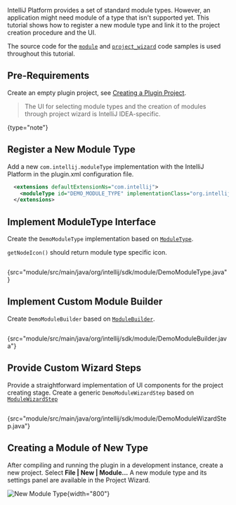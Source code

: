 [//]: # (title: Supporting Module Types)

<!-- Copyright 2000-2022 JetBrains s.r.o. and other contributors. Use of this source code is governed by the Apache 2.0 license that can be found in the LICENSE file. -->

IntelliJ Platform provides a set of standard module types.
However, an application might need module of a type that isn't supported yet.
This tutorial shows how to register a new module type and link it to the project creation procedure and the UI.

The source code for the [`module`](https://github.com/JetBrains/intellij-sdk-code-samples/tree/main/module) and [`project_wizard`](https://github.com/JetBrains/intellij-sdk-code-samples/tree/main/project_wizard) code samples is used throughout this tutorial.

## Pre-Requirements

Create an empty plugin project, see [Creating a Plugin Project](gradle_build_system.md).

> The UI for selecting module types and the creation of modules through project wizard is IntelliJ IDEA-specific.
>
{type="note"}

## Register a New Module Type
Add a new `com.intellij.moduleType` implementation with the IntelliJ Platform in the <path>plugin.xml</path> configuration file.

```xml
  <extensions defaultExtensionNs="com.intellij">
    <moduleType id="DEMO_MODULE_TYPE" implementationClass="org.intellij.sdk.module.DemoModuleType"/>
  </extensions>
```

## Implement ModuleType Interface
Create the `DemoModuleType` implementation based on [`ModuleType`](upsource:///platform/lang-core/src/com/intellij/openapi/module/ModuleType.java).

`getNodeIcon()` should return module type specific icon.

```java
```
{src="module/src/main/java/org/intellij/sdk/module/DemoModuleType.java"}

## Implement Custom Module Builder
Create `DemoModuleBuilder` based on [`ModuleBuilder`](upsource:///platform/lang-core/src/com/intellij/ide/util/projectWizard/ModuleBuilder.java).

```java
```
{src="module/src/main/java/org/intellij/sdk/module/DemoModuleBuilder.java"}

## Provide Custom Wizard Steps
Provide a straightforward implementation of UI components for the project creating stage.
Create a generic `DemoModuleWizardStep` based on [`ModuleWizardStep`](upsource:///platform/lang-core/src/com/intellij/ide/util/projectWizard/ModuleWizardStep.java)

```java
```
{src="module/src/main/java/org/intellij/sdk/module/DemoModuleWizardStep.java"}

## Creating a Module of New Type
After compiling and running the plugin in a development instance, create a new project.
Select **File \| New \| Module...**
A new module type and its settings panel are available in the Project Wizard.

![New Module Type](new_module_type.png){width="800"}
